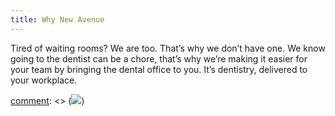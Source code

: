 ```yaml
---
title: Why New Avenue
---
```

Tired of waiting rooms? We are too. That’s why we don’t have one. We know going to the dentist can be a chore, that’s why we’re making it easier for your team by bringing the dental office to you. It’s dentistry, delivered to your workplace.


[comment]: <> (TODO: Icons?)
[comment]: <> (![](myimage.jpg?classes=float-left))
